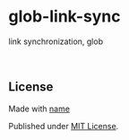 # glob-link-sync

link synchronization, glob

<br />


## License

Made with [name](https://github.com/markthree)

Published under [MIT License](./LICENSE).

<br />

